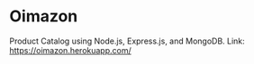 # Oimazon
Product Catalog using Node.js, Express.js, and MongoDB.
Link: https://oimazon.herokuapp.com/
